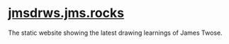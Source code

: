 # [jmsdrws.jms.rocks](https://jmsdrws.jms.rocks)
The static website showing the latest drawing learnings of James Twose.
